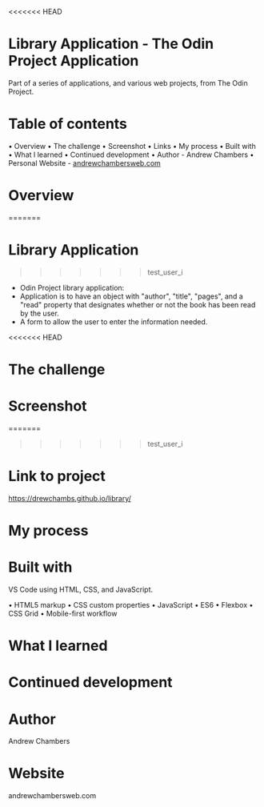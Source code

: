 <<<<<<< HEAD

# Library Application - The Odin Project Application

Part of a series of applications, and various web projects, from The Odin Project.

# Table of contents

• Overview
• The challenge
• Screenshot
• Links
• My process
• Built with
• What I learned
• Continued development
• Author - Andrew Chambers
• Personal Website - [andrewchambersweb.com](https://andrewchambersweb.com/)

# Overview

=======

# Library Application

> > > > > > > test_user_i

- Odin Project library application:
- Application is to have an object with "author", "title", "pages", and
  a "read" property that designates whether or not the book has been read by the user.
- A form to allow the user to enter the information needed.

<<<<<<< HEAD

# The challenge

# Screenshot

=======

> > > > > > > test_user_i

# Link to project

https://drewchambs.github.io/library/

# My process

# Built with

VS Code using HTML, CSS, and JavaScript.

• HTML5 markup
• CSS custom properties
• JavaScript
• ES6
• Flexbox
• CSS Grid
• Mobile-first workflow

# What I learned

# Continued development

# Author

Andrew Chambers

# Website

andrewchambersweb.com
